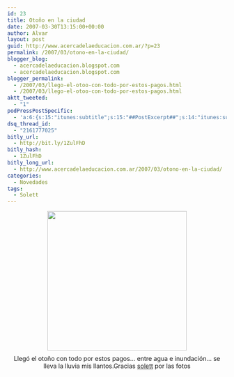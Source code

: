 ```yaml
---
id: 23
title: Otoño en la ciudad
date: 2007-03-30T13:15:00+00:00
author: Alvar
layout: post
guid: http://www.acercadelaeducacion.com.ar/?p=23
permalink: /2007/03/otono-en-la-ciudad/
blogger_blog:
  - acercadelaeducacion.blogspot.com
  - acercadelaeducacion.blogspot.com
blogger_permalink:
  - /2007/03/llego-el-otoo-con-todo-por-estos-pagos.html
  - /2007/03/llego-el-otoo-con-todo-por-estos-pagos.html
aktt_tweeted:
  - "1"
podPressPostSpecific:
  - 'a:6:{s:15:"itunes:subtitle";s:15:"##PostExcerpt##";s:14:"itunes:summary";s:15:"##PostExcerpt##";s:15:"itunes:keywords";s:17:"##WordPressCats##";s:13:"itunes:author";s:10:"##Global##";s:15:"itunes:explicit";s:7:"Default";s:12:"itunes:block";s:7:"Default";}'
dsq_thread_id:
  - "2161777025"
bitly_url:
  - http://bit.ly/1ZulFhD
bitly_hash:
  - 1ZulFhD
bitly_long_url:
  - http://www.acercadelaeducacion.com.ar/2007/03/otono-en-la-ciudad/
categories:
  - Novedades
tags:
  - Solett
---
```

<p style="text-align: center"><a href="http://sp6.fotologs.net/photo/38/19/51/solett/1174669261_f.jpg"><img src="http://sp6.fotologs.net/photo/38/19/51/solett/1174669261_f.jpg" style="margin: 0pt auto 10px; display: block; text-align: center; cursor: pointer; width: 320px" border="0" /></a>Llegó el otoño con todo por estos pagos...
entre agua e inundación...
se lleva la lluvia mis llantos.Gracias <a href="http://www.fotolog.com/solett">solett</a> por las fotos